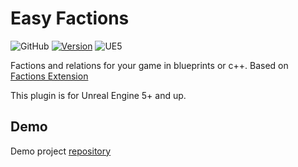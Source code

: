 # Easy Factions
![GitHub](https://img.shields.io/github/license/XpycT/EasyFactions?color=gray&logoColor=202124&style=flat-square)
[![Version](https://img.shields.io/github/v/release/XpycT/EasyFactions?style=flat-square&label=version)](https://github.com/XpycT/EasyFactions/releases)
![UE5](https://img.shields.io/badge/Unreal%20Engine-5.0%2B-gray?style=flat-square&logo=unrealengine&labelColor=202124)

Factions and relations for your game in blueprints or c++. Based on [Factions Extension](https://www.unrealengine.com/marketplace/en-US/product/factions-extension)

This plugin is for Unreal Engine 5+ and up.

## Demo

Demo project [repository](https://github.com/XpycT/EasyFaction_Demo)
